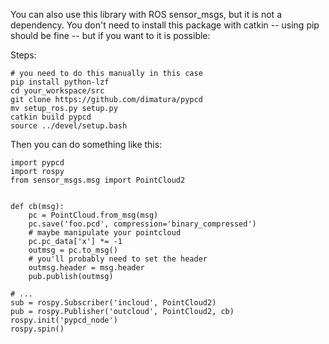 You can also use this library with ROS sensor_msgs, but it is not a dependency. You don't need to install this package with catkin -- using pip should be fine -- but if you want to it is possible:

Steps:
```
# you need to do this manually in this case
pip install python-lzf
cd your_workspace/src
git clone https://github.com/dimatura/pypcd
mv setup_ros.py setup.py
catkin build pypcd
source ../devel/setup.bash
```
Then you can do something like this:
```
import pypcd
import rospy
from sensor_msgs.msg import PointCloud2


def cb(msg):
    pc = PointCloud.from_msg(msg)
    pc.save('foo.pcd', compression='binary_compressed')
    # maybe manipulate your pointcloud
    pc.pc_data['x'] *= -1
    outmsg = pc.to_msg()
    # you'll probably need to set the header
    outmsg.header = msg.header
    pub.publish(outmsg)

# ...
sub = rospy.Subscriber('incloud', PointCloud2)
pub = rospy.Publisher('outcloud', PointCloud2, cb)
rospy.init('pypcd_node')
rospy.spin()
```